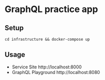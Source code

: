 # GraphQL practice app

## Setup
```
cd infrastructure && docker-compose up
```

## Usage
- Service Site
http://localhost:8000
- GraphQL Playground
http://localhost:8080
